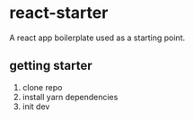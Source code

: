 # react-starter
A react app boilerplate used as a starting point.

## getting starter
1. clone repo
2. install yarn dependencies
3. init dev

